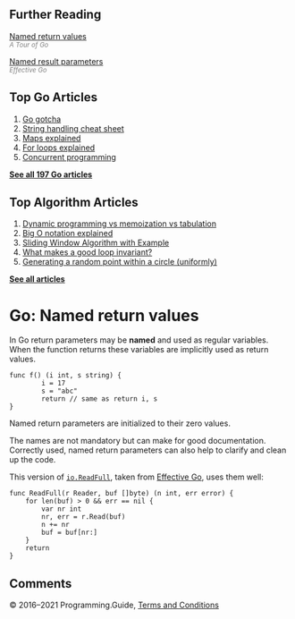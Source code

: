 ## Further Reading

[Named return values](https://tour.golang.org/basics/7)  
<span style="color: grey; font-style: italic; font-size: smaller">A Tour of Go</span>

[Named result parameters](https://golang.org/doc/effective_go.html#named-results)  
<span style="color: grey; font-style: italic; font-size: smaller">Effective Go</span>

## Top Go Articles

1.  [Go gotcha](go-gotcha.html)
2.  [String handling cheat sheet](string-functions-reference-cheat-sheet.html)
3.  [Maps explained](maps-explained.html)
4.  [For loops explained](for-loop.html)
5.  [Concurrent programming](go-concurrency-tutorial.html)

[**See all 197 Go articles**](index.html)

## Top Algorithm Articles

1.  [Dynamic programming vs memoization vs tabulation](../dynamic-programming-vs-memoization-vs-tabulation.html)
2.  [Big O notation explained](../big-o-notation-explained.html)
3.  [Sliding Window Algorithm with Example](../sliding-window-example.html)
4.  [What makes a good loop invariant?](../what-makes-a-good-loop-invariant.html)
5.  [Generating a random point within a circle (uniformly)](../random-point-within-circle.html)

[**See all articles**](../index.html)

# Go: Named return values

In Go return parameters may be **named** and used as regular variables. When the function returns these variables are implicitly used as return values.

    func f() (i int, s string) {
            i = 17
            s = "abc"
            return // same as return i, s
    }

Named return parameters are initialized to their zero values.

The names are not mandatory but can make for good documentation. Correctly used, named return parameters can also help to clarify and clean up the code.

This version of [`io.ReadFull`](https://golang.org/pkg/io/#ReadFull), taken from [Effective Go](https://golang.org/doc/effective_go.html#named-results), uses them well:

    func ReadFull(r Reader, buf []byte) (n int, err error) {
        for len(buf) > 0 && err == nil {
            var nr int
            nr, err = r.Read(buf)
            n += nr
            buf = buf[nr:]
        }
        return
    }

## Comments



© 2016–2021 Programming.Guide, [Terms and Conditions](../terms-and-conditions.html)

